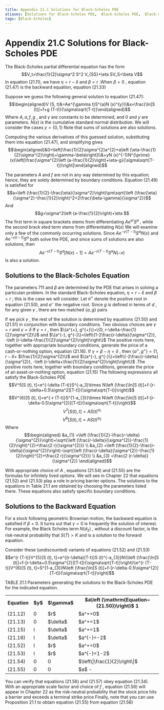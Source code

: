 ```yaml
---
title: Appendix 21.C Solutions for Black-Scholes PDE
aliases: [Solutions for Black-Scholes PDE,  Black-Scholes PDE,  Black-Scholes Partial Differential Equation]
tags: [Black-Scholes]
---
```


# Appendix 21.C Solutions for Black-Scholes PDE
The Black-Scholes partial differential equation has the form
$$V_t+\frac{1}{2}\sigma^2 S^2 V_{SS}+\eta SV_S=\beta V$$
In equation (21.11),  we have $\eta=r-\delta$ and $\beta=r$ .When $\beta=0$ ,  equation (21.47) is the backward equation,  equation (21.33)

Suppose we guess the following general solution to equation (21.47):
$$\begin{aligned}V (S,        t)&=Ae^{\gamma t}S^{a}N (x)^{y}\\&x=\frac{\ln[S (t)]+f+g (T-t)}{\sigma\sqrt{T-t}}\end{aligned}$$
Where $A,        a,        f,        g$ ,  and $\gamma$ are constants to be determined,  and 0 and $y$ are parameters. $N (x)$ is the cumulative standard normal distribution. We will consider the cases $y=\{0,        1\}$ Note that sums of solutions are also solutions.

Computing the various derivatives of this guessed solution,  substituting them into equation (21.47),  and simplifying gives
$$\begin{aligned}&0=\left[\frac{1}{2}\sigma^{2}a^{2}+a\left (\eta-\frac{1}{2}\sigma^{2}\right)+\gamma-\beta\right]\\&+yN (x)^{-1}N^{\prime}(x)\left[\frac{\sigma^{2}\left (a-\frac{1}{2}\right)+\eta-g}{\sigma\sqrt{T-t}}\right]\end{aligned}$$

The parameters $A$ and $f$ are not in any way determined by this equation; hence,  they are solely determined by boundary conditions. Equation (21.49) is satisfied for
$$a=\left (\frac{1}{2}-\frac{\eta}{\sigma^2}\right)\pm\sqrt{\left (\frac{\eta}{\sigma^2}-\frac{1}{2}\right)^2+2\frac{\beta-\gamma}{\sigma^2}}$$
And
$$g=\sigma^2\left (a-\frac{1}{2}\right)+\eta $$
The first term in square brackets stems from differentiating $Ae^{\gamma r}S^{a}$ ,  while the second brack eted term stems from differentiating $N (x)$ We will examine only a few of the commonly occurring solutions. Since $Ae^{-\gamma (T-t)}S^{a}N (x)$ and $Ae^{-\gamma (I-t)}S^{a}$ both solve the PDE,  and since sums of solutions are also solutions,  then
$$Ae^{-\gamma (T-t)}S^a\left[N (x)-1\right]=Ae^{-\gamma (T-t)}S^aN (-x)$$
Is also a solution.

## Solutions to the Black-Scholes Equation

The parameters 711 and $\beta$ are determined by the PDE that arises in solving a particulan problem. In the standard Black-Scholes equation,  $\eta=r-\delta$ and $\beta=r$ ; this is the case we will consider. Let $a^{+}$ denote the positive root in equation (21.50),  and $a^{-}$ the negative root. Since $g$ is defined in terms of $d$ ,  for any given $\gamma$ ,  there are two matched $\{a,        g\}$ pairs

If we pick $\gamma$ ,  the rest of the solution is determined by equations (21.50) and (21.51) in conjunction with boundary conditions. Two obvious choices are $\gamma=r$ and $\gamma=\delta$ If $\gamma=r$ ,  then $\{a^{+},        g^{+}\}=\{0,        r-\delta-\frac{1}{2}\sigma^{2}\}$ and $\{a^{-},        g^{-}\}=\left\{1-2\frac{r-\delta}{\sigma^{2}},        -\left (r-\delta-\frac{1}{2}\sigma^{2}\right)\right\}$ The positive roots here,  together with appropriate boundary conditions,  generate the price of a cash-or-nothing option,  equation (21.16). If $\gamma=\beta-\eta=\delta$ ,  then $\{a^{+},        g^{+}\}=\{1,        r-\delta+$ $\frac{1}{2}\sigma^{2}\}$ and $\{a^{-},        g^{-}\}=\left\{-2\frac{r-\delta}{\sigma^{2}},        -\left (r-\delta+\frac{1}{2}\sigma^{2}\right)\right\}$ .The positive roots here,  together with boundary conditions,  generate the price of an asset-or-nothing option,  equation (21.15) The following expressions all satisfy the Black-Scholes PDE
$$V^5[S (t),        t]=e^{-\delta (T-t)}S^{-a_3}\times N\left (\frac{\ln[S (t)]+f-[r-\delta+0.5\sigma^2][T-t]}{\sigma\sqrt{T-t}}\right)$$
$$V^{6}[S (t),        t]=e^{-r (T-t)}S^{1-a_{3}}\times N\left (\frac{\ln[S (t)]+f-[r-\delta-0.5\sigma^{2}][T-t]}{\sigma\sqrt{T-t}}\right)$$
$$V^7[S (t),        t]=AS (t)^{a_1}$$
$$V^8[S (t),        t]=AS (t)^{a_2}$$
Where
$$\begin{aligned}
&a_{1} =\left (\frac{1}{2}-\frac{r-\delta}{\sigma^{2}}\right)+\sqrt{\left (\frac{r-\delta}{\sigma^{2}}-\frac{1}{2}\right)^{2}+\frac{2 r}{\sigma^{2}}} \\
&a_{2} =\left (\frac{1}{2}-\frac{r-\delta}{\sigma^{2}}\right)-\sqrt{\left (\frac{r-\delta}{\sigma^{2}}-\frac{1}{2}\right)^{2}+\frac{2 r}{\sigma^{2}}} \\
&a_{3} =\frac{2 (r-\delta)}{\sigma^{2}} 
\end{aligned}$$

With appropriate choice of $A$ ,        equations (21.54) and (21.55) are the formulas for infinitely lived options. We will see in Chapter 22 that equations (21.52) and (21.53) play a role in pricing barrier options. The solutions to the equations in Table 21.1 are obtained by choosing the parameters listed there. These equations also satisfy specific boundary conditions.

## Solutions to the Backward Equation

For a stock following geometric Brownian motion,        the backward equation is satisfied if $\beta=0.$ It turns out that $\gamma=0$ is frequently the solution of interest. For example,        the Black Scholes term $N (d_{2})$ ,        without a discount factor,        is the risk-neutral probability that $S (T)>K$ and is a solution to the forward equation.

Consider these (undiscounted) variants of equations (21.52) and (21.53)
$$e^{r (T-t)}V^{5}[S (t),        t]=e^{(r-\delta)(T-t)}S (t)^{-a_{3}}N\\\left (\frac{\ln[S (t)]+f-[r-\delta+0.5\sigma^{2}][T-t]}{\sigma\sqrt{T-t}}\right)\\e^{r (T-t)}V^{6}[S (t),        t]=S^{1-a_{3}}N\left (\frac{\ln[S (t)]+f-[r-\delta-0.5\sigma^{2}][T-t]}{\sigma\sqrt{T-t}}\right)$$

TABLE 21.1 Parameters generating the solutions to the Black-Scholes PDE for the indicated equation.

<table>
	<tbody>
		<tr>
			<th>Equation</th>
			<th>$y$</th>
			<th>$\gamma$</th>
			<th>$a\left (\mathrm{Equation~(21.50)}\right)$ 1</th>
		</tr>
		<tr>
			<td>(21.12)</td>
			<td>0</td>
			<td>$r$</td>
			<td>$a^+=0$</td>
		</tr>
		<tr>
			<td>(21.13)</td>
			<td>0</td>
			<td>$\delta$</td>
			<td>$a^+=1$</td>
		</tr>
		<tr>
			<td>(21.15)</td>
			<td>l</td>
			<td>$\delta$</td>
			<td>$a^+=1$</td>
		</tr>
		<tr>
			<td>(21.16)</td>
			<td>l</td>
			<td>$\delta$</td>
			<td>$a^{-}=-2$</td>
		</tr>
		<tr>
			<td>(21.52)</td>
			<td>l</td>
			<td>$r$</td>
			<td>$a^+=0$</td>
		</tr>
		<tr>
			<td>(21.53)</td>
			<td>l</td>
			<td>$r$</td>
			<td>$a^{-}=1-2$</td>
		</tr>
		<tr>
			<td>(21.54)</td>
			<td>0</td>
			<td>0</td>
			<td>$\left\|\frac{1}{2}\right\|$</td>
		</tr>
		<tr>
			<td>(21.55)</td>
			<td>0</td>
			<td>0</td>
			<td>$a$ -</td>
		</tr>
	</tbody>
</table>

You can verify that equations (21.56) and (21.57) obey equation (21.34). With an appropriate scale factor and choice of $f$ ,        equation (21.56) will appear in Chapter 22 as the risk-neutral probability that the stock price hits a barrier and exceeds a terminal strike price Finally,        note that you can use Proposition 21.1 to obtain equation (21.55) from equation (21.56)